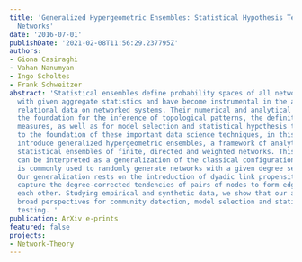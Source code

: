```yaml
---
title: 'Generalized Hypergeometric Ensembles: Statistical Hypothesis Testing in Complex
  Networks'
date: '2016-07-01'
publishDate: '2021-02-08T11:56:29.237795Z'
authors:
- Giona Casiraghi
- Vahan Nanumyan
- Ingo Scholtes
- Frank Schweitzer
abstract: 'Statistical ensembles define probability spaces of all networks consistent
  with given aggregate statistics and have become instrumental in the analysis of
  relational data on networked systems. Their numerical and analytical study provides
  the foundation for the inference of topological patterns, the definition of network-analytic
  measures, as well as for model selection and statistical hypothesis testing. Contributing
  to the foundation of these important data science techniques, in this article we
  introduce generalized hypergeometric ensembles, a framework of analytically tractable
  statistical ensembles of finite, directed and weighted networks. This framework
  can be interpreted as a generalization of the classical configuration model, which
  is commonly used to randomly generate networks with a given degree sequence or distribution.
  Our generalization rests on the introduction of dyadic link propensities, which
  capture the degree-corrected tendencies of pairs of nodes to form edges between
  each other. Studying empirical and synthetic data, we show that our approach provides
  broad perspectives for community detection, model selection and statistical hypothesis
  testing. '
publication: ArXiv e-prints
featured: false
projects:
- Network-Theory
---
```


